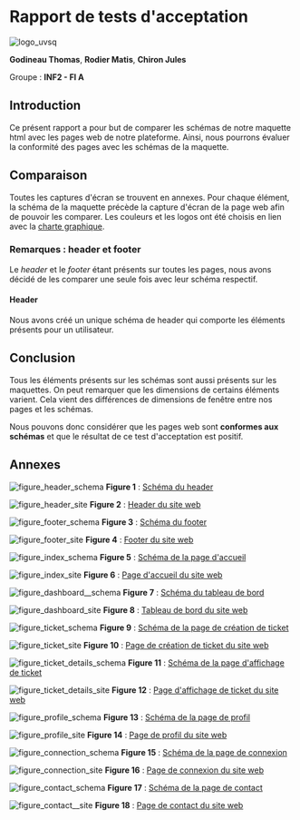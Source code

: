 # Rapport de tests d'acceptation

![logo_uvsq](../annexes/logo_uvsq.png)

**Godineau Thomas**, **Rodier Matis**, **Chiron Jules**

Groupe : **INF2 - FI A**

## Introduction

Ce présent rapport a pour but de comparer les schémas de notre maquette html avec les pages web de notre plateforme. Ainsi, nous pourrons évaluer la conformité des pages avec les schémas de la maquette.

## Comparaison

Toutes les captures d'écran se trouvent en annexes. Pour chaque élément, la schéma de la maquette précède la capture d'écran de la page web afin de pouvoir les comparer. Les couleurs et les logos ont été choisis en lien avec la [charte graphique](../Specification/charte_graphique.md).

### Remarques : header et footer

Le *header* et le *footer* étant présents sur toutes les pages, nous avons décidé de les comparer une seule fois avec leur schéma respectif.

#### Header

Nous avons créé un unique schéma de header qui comporte les éléments présents pour un utilisateur.

## Conclusion

Tous les éléments présents sur les schémas sont aussi présents sur les maquettes. On peut remarquer que les dimensions de certains éléments varient. Cela vient des différences de dimensions de fenêtre entre nos pages et les schémas.

 Nous pouvons donc considérer que les pages web sont **conformes aux schémas** et que le résultat de ce test d'acceptation est positif.

## Annexes

![figure_header_schema](../annexes/header_schema.png)
**Figure 1** : [Schéma du header](../annexes/header_schema.png)

![figure_header_site](../annexes/header_site.png)
**Figure 2** : [Header du site web](../annexes/header_site.png)

![figure_footer_schema](../annexes/footer_schema.png)
**Figure 3** : [Schéma du footer](../annexes/footer_schema.png)

![figure_footer_site](../annexes/footer_site.png)
**Figure 4** : [Footer du site web](../annexes/footer_site.png)

![figure_index_schema](../annexes/index_schema.png)
**Figure 5** : [Schéma de la page d'accueil](../annexes/index_schema.png)

![figure_index_site](../annexes/index_site.png)
**Figure 6** : [Page d'accueil du site web](../annexes/index_site.png)

![figure_dashboard__schema](../annexes/dashboard_schema.png)
**Figure 7** : [Schéma du tableau de bord](../annexes/dashboard_schema.png)

![figure_dashboard_site](../annexes/dashboard_site.png)
**Figure 8** : [Tableau de bord du site web](../annexes/dashboard_site.png)

![figure_ticket_schema](../annexes/ticket_schema.png)
**Figure 9** : [Schéma de la page de création de ticket](../annexes/ticket_schema.png)

![figure_ticket_site](../annexes/ticket_site.png)
**Figure 10** : [Page de création de ticket du site web](../annexes/ticket_site.png)

![figure_ticket_details_schema](../annexes/ticket_details_schema.png)
**Figure 11** : [Schéma de la page d'affichage de ticket](../annexes/ticket_details_schema.png)

![figure_ticket_details_site](../annexes/ticket_details_site.png)
**Figure 12** : [Page d'affichage de ticket du site web](../annexes/ticket_details_site.png)

![figure_profile_schema](../annexes/profile_schema.png)
**Figure 13** : [Schéma de la page de profil](../annexes/profile_schema.png)

![figure_profile_site](../annexes/profile_site.png)
**Figure 14** : [Page de profil du site web](../annexes/profile_site.png)

![figure_connection_schema](../annexes/connection_schema.png)
**Figure 15** : [Schéma de la page de connexion](../annexes/connection_schema.png)

![figure_connection_site](../annexes/connection_site.png)
**Figure 16** : [Page de connexion du site web](../annexes/connection_site.png)

![figure_contact_schema](../annexes/contact_schema.png)
**Figure 17** : [Schéma de la page de contact](../annexes/contact_schema.png)

![figure_contact__site](../annexes/contact_site.png)
**Figure 18** : [Page de contact du site web](../annexes/contact_site.png)
